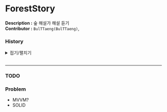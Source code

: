 # ForestStory

**Description :** 숲 해설가 해설 듣기  
**Contributor :** `BulTTaeng(BulTTaeng)`,  

### History

<details>
<summary>접기/펼치기</summary><br>

`2022.08.30`  
- Init
- 기본적인 firebase 연동
- 로그아웃 수정
- SignUp

`2022.08.31`  
- Login
- 음악 플레이어(MediaStore)

`2022.09.01`  
- Logout
- Exoplayer

`2022.09.02`  
- PendingIntent
- PlayerNotificationManager

`2022.09.05`  
- 한개만 선택 되는 recyclerView 추가
- 해설 파일 불러오는 코드 추가
- 여러개의 음원 play 추가

`2022.09.06`  
- 지정한 음악 play 및 notification bar , detail page 정보 update
- 뒤로가기로 Exoplayer release

`2022.09.08`  
- Google Login 구현 
- 로그아웃 구현

`2022.09.13`  
- Setting Page recyclerview 구현
- 산 터치 이벤트 적용
- 거리 순 정렬 추가

`2022.09.14`  
- 회원 탈퇴 추가
- repository Live data -> Flow

`2022.09.15`  
- audioPlayer Fragment UI 수정

`2022.09.19`  
- 숲 해설가 페이지 추가
- 숲 해설가 data load
- lifecycle 문제 해결

`2022.09.20`  
- 숲 해설가 프로파일 페이지 추가
- 숲 해설가 프로파일 페이지에서 audioActivity 라우팅 추가
- 숲 해설가의 audio 파일, mountain 만 불러오는 로직 추가(mountain , audio ViewModel)

`2022.09.21`  
- LiveData + Observe -> EventFlow + emit + collect
- commentatorReservationPage 구현

`2022.09.22`  
- 검색 기능 이름 -> hashTag
- popupMenu 추가

`2022.09.23`  
- 해설가 검색 페이지 구현
- hashTag show

`2022.09.26`  
- 숲 해설가 예약페이지 캘린더 구현
- 산 고르기 구현

`2022.09.27`  
- firebase 동기화 제대로 수정

`2022.09.28`  
- 프로필 변경 추가
- 회전에 각 페이지가 대응할 수 있도록 수정

`2022.09.30`  
- 스켈레톤 로딩 화면 추가

`2022.10.06`  
- google analysis 연동
- firebase bom 버전 업데이트

`2022.10.18`  
- 산 및 숲 페이지 구조 , db 구조 수정

`2022.10.19`  
- Firebase DynamicLink handle 코드 추가

`2022.10.20`  
- Detail page , audio play page 수정

`2022.10.21`  
- AnimationX로 animation추가
- db 구조 수정
- Detail Page UI 및 DetailPageLocation data class 수정

`2022.10.24`  
- Reservation page 프로그램 고르기 update
- Reservation , search page UI 수정

`2022.10.25`  
- ProfilePage 추가
- 기존 로직 수정(개별적 오디오 -> 프로그램)
- db field 수정

`2022.11.04`  
- HashTage수정 text Field 추가
- 숲 해설가, 사용자에 따른 프로필 page view 변경

`2022.11.07`  
- 로그인 과정 Figma version으로 업데이트
- MakeProfile 추가
- Login에서 OCP를 위한 interface 추가

`2022.11.08`  
- Profile 페이지에서 Edit page 작성
- mapper Model안으로 위치 변경
- follow page 추가
- 인증 페이지 추가

`2022.11.09`  
- Mountain 추가 페이지 , Program 추가 페이지 구현 완료
- setting viewModel에서 이름 가져오는 method 추가

`2022.11.10`  
- Audio 추가페이지 구현 완료
- Audio Edit 페이지 구현 완료



</details><br>  

--- 

### TODO


### Problem

- MVVM?
- SOLID
